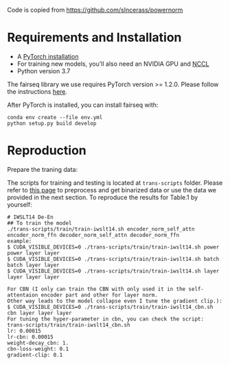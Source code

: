 Code is copied from https://github.com/sIncerass/powernorm 
# Requirements and Installation
* A [PyTorch installation](http://pytorch.org/)
* For training new models, you'll also need an NVIDIA GPU and [NCCL](https://github.com/NVIDIA/nccl)
* Python version 3.7

The fairseq library we use requires PyTorch version >= 1.2.0.
Please follow the instructions [here](https://github.com/pytorch/pytorch#installation).

After PyTorch is installed, you can install fairseq with:
```
conda env create --file env.yml
python setup.py build develop
```

# Reproduction
Prepare the traning data:

The scripts for training and testing is located at `trans-scripts` folder. Please refer to [this page](trans-scripts/data-preprocessing/README.md) to preprocess and get binarized data or use the data we provided in the next section. To reproduce the results for Table.1 by yourself:

```
# IWSLT14 De-En
## To train the model
./trans-scripts/train/train-iwslt14.sh encoder_norm_self_attn encoder_norm_ffn decoder_norm_self_attn decoder_norm_ffn
example:
$ CUDA_VISIBLE_DEVICES=0 ./trans-scripts/train/train-iwslt14.sh power power layer layer
$ CUDA_VISIBLE_DEVICES=0 ./trans-scripts/train/train-iwslt14.sh batch batch layer layer
$ CUDA_VISIBLE_DEVICES=0 ./trans-scripts/train/train-iwslt14.sh layer layer layer layer

For CBN (I only can train the CBN with only used it in the self-attentaion encoder part and other for layer norm.
Other way leads to the model collapse even I tune the gradient clip.):
$ CUDA_VISIBLE_DEVICES=0 ./trans-scripts/train/train-iwslt14_cbn.sh cbn layer layer layer
For tuning the hyper-parameter in cbn, you can check the script: trans-scripts/train/train-iwslt14_cbn.sh
lr: 0.00015
lr-cbn: 0.00015
weight-decay_cbn: 1.
cbn-loss-weight: 0.1
gradient-clip: 0.1
```


